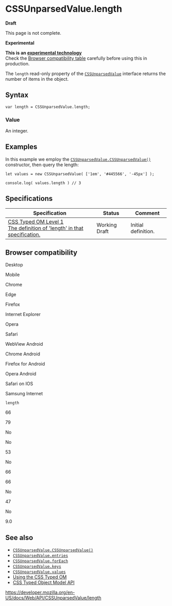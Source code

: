# CSSUnparsedValue.length

**Draft**

This page is not complete.

**Experimental**

**This is an [experimental technology](https://developer.mozilla.org/en-US/docs/MDN/Guidelines/Conventions_definitions#experimental)**  
Check the [Browser compatibility table](#browser_compatibility) carefully before using this in production.

The `length` read-only property of the [`CSSUnparsedValue`](../cssunparsedvalue) interface returns the number of items in the object.

## Syntax

    var length = CSSUnparsedValue.length;

### Value

An integer.

## Examples

In this example we employ the [`CSSUnparsedValue.CSSUnparsedValue()`](cssunparsedvalue) constructor, then query the length:

    let values = new CSSUnparsedValue( ['1em', '#445566', '-45px'] );

    console.log( values.length ) // 3

## Specifications

<table><thead><tr class="header"><th>Specification</th><th>Status</th><th>Comment</th></tr></thead><tbody><tr class="odd"><td><a href="https://drafts.css-houdini.org/css-typed-om-1/#dom-cssunparsedvalue-length">CSS Typed OM Level 1<br />
<span class="small">The definition of 'length' in that specification.</span></a></td><td><span class="spec-wd">Working Draft</span></td><td>Initial definition.</td></tr></tbody></table>

## Browser compatibility

Desktop

Mobile

Chrome

Edge

Firefox

Internet Explorer

Opera

Safari

WebView Android

Chrome Android

Firefox for Android

Opera Android

Safari on IOS

Samsung Internet

`length`

66

79

No

No

53

No

66

66

No

47

No

9.0

## See also

- [`CSSUnparsedValue.CSSUnparsedValue()`](cssunparsedvalue)
- [`CSSUnparsedValue.entries`](entries)
- [`CSSUnparsedValue.forEach`](foreach)
- [`CSSUnparsedValue.keys`](keys)
- [`CSSUnparsedValue.values`](values)
- [Using the CSS Typed OM](../css_typed_om_api/guide)
- [CSS Typed Object Model API](../css_typed_om_api)

<a href="https://developer.mozilla.org/en-US/docs/Web/API/CSSUnparsedValue/length" class="_attribution-link">https://developer.mozilla.org/en-US/docs/Web/API/CSSUnparsedValue/length</a>
